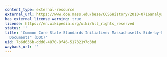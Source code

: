 ```yaml
---
content_type: external-resource
external_url: https://www.doe.mass.edu/bese/CCSSHistory/2010-0716analysis.doc
has_external_license_warning: true
license: https://en.wikipedia.org/wiki/All_rights_reserved
status: ''
title: 'Common Core State Standards Initiative: Massachusetts Side-by-Side Comparison
  Documents" (DOC)'
uid: 7b6d636b-ddd6-4870-8f46-51732197d3bd
wayback_url: ''
---
```

